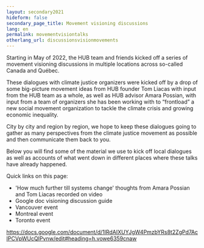 ```yaml
---
layout: secondary2021
hideform: false
secondary_page_title: Movement visioning discussions
lang: en
permalink: movementvisiontalks
otherlang_url: discussionsvisionmovements
---
```

Starting in May of 2022, the HUB team and friends kicked off a series of movement visioning discussions in multiple locations across so-called Canada and Québec. 

These dialogues with climate justice organizers were kicked off by a drop of some big-picture movement ideas from HUB founder Tom Liacas with input from the HUB team as a whole, as well as HUB advisor Amara Possian, with input from a team of organizers she has been working with to “frontload” a new social movement organization to tackle the climate crisis and growing economic inequality. 

City by city and region by region, we hope to keep these dialogues going to gather as many perspectives from the climate justice movement as possible and then communicate them back to you.

Below you will find some of the material we use to kick off local dialogues as well as accounts of what went down in different places where these talks have already happened.

Quick links on this page:

* 'How much further till systems change' thoughts from Amara Possian and Tom Liacas recorded on video
* Google doc visioning discussion guide
* Vancouver event
* Montreal event
* Toronto event

https://docs.google.com/document/d/1lRdAIXUYJgW4PmzbYRs8t2ZgPd7AcIPCVpWUcQIPvnw/edit#heading=h.vowe6359cnaw